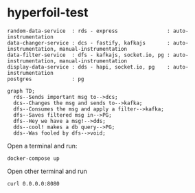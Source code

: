 # hyperfoil-test

```
random-data-service  : rds - express                : auto-instrumentation
data-changer-service : dcs - fastify, kafkajs       : auto-instrumentation, manual-instrumentation
data-filter-service  : dfs - kafkajs, socket.io, pg : auto-instrumentation, manual-instrumentation
display-data-service : dds - hapi, socket.io, pg    : auto-instrumentation
postgres             : pg
```

```mermaid
graph TD;
  rds--Sends important msg to-->dcs;
  dcs--Changes the msg and sends to-->kafka;
  dfs--Consumes the msg and apply a filter-->kafka;
  dfs--Saves filtered msg in-->PG;
  dfs--Hey we have a msg!-->dds;
  dds--cool! makes a db query-->PG;
  dds--Was fooled by dfs-->void;
```

Open a terminal and run:

```console
docker-compose up
```

Open other terminal and run

```console
curl 0.0.0.0:8080
```

